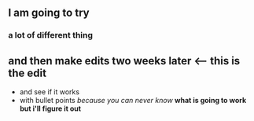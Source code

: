 ## I am going to try 
### a lot of different thing
## and then make edits two weeks later <-- this is the edit 
* and see if it works
* with bullet points
_because you can never know_
**what is going to work**
__but i'll figure it out__